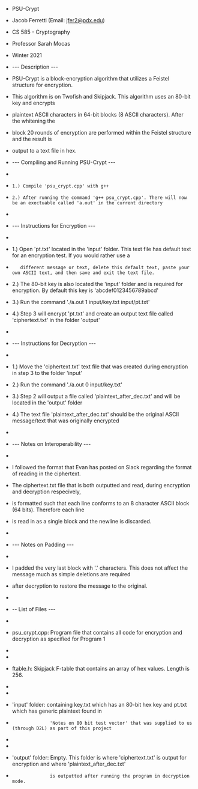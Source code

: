 
* PSU-Crypt

* Jacob Ferretti (Email: jfer2@pdx.edu)
* CS 585 - Cryptography
* Professor Sarah Mocas
* Winter 2021

* --- Description ---
* PSU-Crypt is a block-encryption algorithm that utilizes a Feistel structure for encryption.
* This algorithm is on Twofish and Skipjack. This algorithm uses an 80-bit key and encrypts
* plaintext ASCII characters in 64-bit blocks (8 ASCII characters). After the whitening the
* block 20 rounds of encryption are performed within the Feistel structure and the result is
* output to a text file in hex.

* --- Compiling and Running PSU-Crypt ---
* 
*     1.) Compile 'psu_crypt.cpp' with g++
*     2.) After running the command 'g++ psu_crypt.cpp'. There will now be an exectuable called 'a.out' in the current directory
* 

* --- Instructions for Encryption ---
* 
*    1.) Open 'pt.txt' located in the 'input' folder. This text file has default text for an encryption test. If you would rather use a
*        different message or text, delete this default text, paste your own ASCII text, and then save and exit the text file.
*    2.) The 80-bit key is also located the 'input' folder and is required for encryption. By default this key is 'abcdef0123456789abcd'
*    3.) Run the command './a.out 1 input/key.txt input/pt.txt'
*    4.) Step 3 will encrypt 'pt.txt' and create an output text file called 'ciphertext.txt' in the folder 'output'
* 

* --- Instructions for Decryption ---
* 
*    1.) Move the 'ciphertext.txt' text file that was created during encryption in step 3 to the folder 'input'
*    2.) Run the command './a.out 0 input/key.txt'
*    3.) Step 2 will output a file called 'plaintext_after_dec.txt' and will be located in the 'output' folder
*    4.) The text file 'plaintext_after_dec.txt' should be the original ASCII message/text that was originally encrypted
* 

* --- Notes on Interoperability ---
* 
*  I followed the format that Evan has posted on Slack regarding the format of reading in the ciphertext.
*  The ciphertext.txt file that is both outputted and read, during encryption and decryption respecively,
*  is formatted such that each line conforms to an 8 character ASCII block (64 bits). Therefore each line
*  is read in as a single block and the newline is discarded.
* 

* --- Notes on Padding ---
* 
*  I padded the very last block with '.' characters. This does not affect the message much as simple deletions are required
*  after decryption to restore the message to the original.
* 

* -- List of Files ---
* 
* psu_crypt.cpp:    Program file that contains all code for encryption and decryption as specified for Program 1
* 
* 
* ftable.h:         Skipjack F-table that contains an array of hex values. Length is 256.
* 
* 
* 'input' folder:   containing key.txt which has an 80-bit hex key and pt.txt which has generic plaintext found in
*                   'Notes on 80 bit test vector' that was supplied to us (through D2L) as part of this project
* 
*
* 'output' folder:  Empty. This folder is where 'ciphertext.txt' is output for encryption and where 'plaintext_after_dec.txt'
*                   is outputted after running the program in decryption mode.












